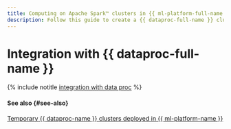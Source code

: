 ```yaml
---
title: Computing on Apache Spark™ clusters in {{ ml-platform-full-name }}
description: Follow this guide to create a {{ dataproc-full-name }} cluster to use it for computations in {{ ml-platform-full-name }}.
---
```


# Integration with {{ dataproc-full-name }}

{% include notitle [integration with data proc](../../_tutorials/ml-ai/data-processing-integration.md) %}

#### See also {#see-also}

[Temporary {{ dataproc-name }} clusters deployed in {{ ml-platform-name }}](../concepts/data-processing-template.md)
